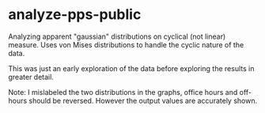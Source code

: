# analyze-pps-public
Analyzing apparent "gaussian" distributions on cyclical (not linear) measure.  Uses von Mises distributions to handle the cyclic nature of the data.

This was just an early exploration of the data before exploring the results in greater detail.

Note: I mislabeled the two distributions in the graphs, office hours and off-hours should be reversed.  However the output values are accurately shown.

